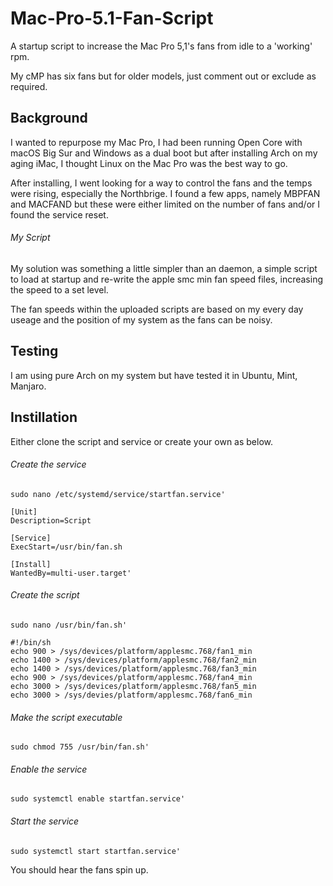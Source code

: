 # Mac-Pro-5.1-Fan-Script
A startup script to increase the Mac Pro 5,1's fans from idle to a 'working' rpm.

My cMP has six fans but for older models, just comment out or exclude as required.

## Background
I wanted to repurpose my Mac Pro, I had been running Open Core with macOS Big Sur and Windows as a dual boot but after installing Arch on my aging iMac, I thought Linux on the Mac Pro was the best way to go.

After installing, I went looking for a way to control the fans and the temps were rising, especially the Northbrige. I found a few apps, namely MBPFAN and MACFAND but these were either limited on the number of fans and/or I found the service reset.

###### My Script
My solution was something a little simpler than an daemon, a simple script to load at startup and re-write the apple smc min fan speed files, increasing the speed to a set level. 

The fan speeds within the uploaded scripts are based on my every day useage and the position of my system as the fans can be noisy.

## Testing
I am using pure Arch on my system but have tested it in Ubuntu, Mint, Manjaro. 

## Instillation
Either clone the script and service or create your own as below.

###### Create the service
    sudo nano /etc/systemd/service/startfan.service'
    
    [Unit]
    Description=Script

    [Service]
    ExecStart=/usr/bin/fan.sh

    [Install]
    WantedBy=multi-user.target'

###### Create the script
    sudo nano /usr/bin/fan.sh'

    #!/bin/sh
    echo 900 > /sys/devices/platform/applesmc.768/fan1_min
    echo 1400 > /sys/devices/platform/applesmc.768/fan2_min
    echo 1400 > /sys/devices/platform/applesmc.768/fan3_min
    echo 900 > /sys/devices/platform/applesmc.768/fan4_min
    echo 3000 > /sys/devices/platform/applesmc.768/fan5_min
    echo 3000 > /sys/devies/platform/applesmc.768/fan6_min

###### Make the script executable

    sudo chmod 755 /usr/bin/fan.sh'

###### Enable the service

    sudo systemctl enable startfan.service'

###### Start the service

    sudo systemctl start startfan.service'

You should hear the fans spin up. 